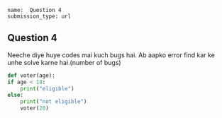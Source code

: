 ```ngMeta
name:  Question 4
submission_type: url
```
## Question 4

Neeche diye huye codes mai kuch bugs hai. Ab aapko error find kar ke unhe solve karne hai.(number of bugs)

```python
def voter(age):
if age < 18:
	print("eligible")
else:
	print("not eligible")
	voter(20)

 ```


